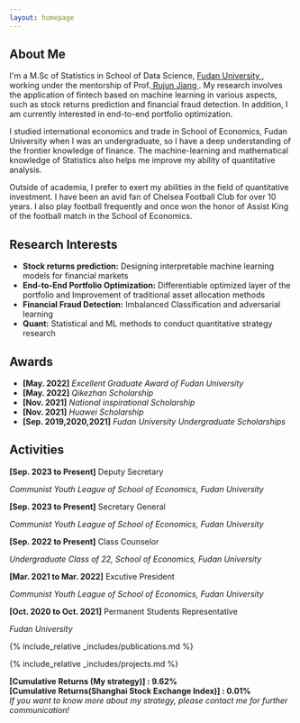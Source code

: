 ```yaml
---
layout: homepage
---
```


## About Me

I'm a M.Sc of Statistics in School of Data Science,  <a href="https://www.fudan.edu.cn/" target="_blank"> Fudan University </a>,
working under the mentorship of Prof.<a href="https://scholar.google.com/citations?user=UxH6ELwAAAAJ&hl=zh-CN" target="_blank"> Rujun Jiang </a>. My research involves the application of fintech based on machine learning in various aspects, such as stock returns prediction and financial fraud detection. In addition, I am currently interested in end-to-end portfolio optimization.

I studied international economics and trade in School of Economics, Fudan University when I was an undergraduate, so I have a deep understanding of the frontier knowledge of finance. The machine-learning and mathematical knowledge of Statistics also helps me improve my ability of quantitative analysis.


Outside of academia, I prefer to exert my abilities in the field of quantitative investment. I have been an avid fan of Chelsea Football Club for over 10 years. I also play football frequently and once won the honor of Assist King of the football match in the School of Economics.


## Research Interests
- **Stock returns prediction:** Designing interpretable machine learning models for financial markets
- **End-to-End Portfolio Optimization:** Differentiable optimized layer of the portfolio and Improvement of traditional asset allocation methods
- **Financial Fraud Detection:** Imbalanced Classification and adversarial learning
- **Quant:** Statistical and ML methods to conduct quantitative strategy research


## Awards
- **[May. 2022]** *Excellent Graduate Award of Fudan University*
- **[May. 2022]** *Qikezhan Scholarship*
- **[Nov. 2021]** *National inspirational Scholarship*
- **[Nov. 2021]** *Huawei Scholarship*
- **[Sep. 2019,2020,2021]** *Fudan University Undergraduate Scholarships*

## Activities
**[Sep. 2023 to Present]**  Deputy Secretary

*Communist Youth League of School of Economics, Fudan University*

**[Sep. 2023 to Present]**  Secretary General

*Communist Youth League of School of Economics, Fudan University*

**[Sep. 2022 to Present]**  Class Counselor

*Undergraduate Class of 22, School of Economics, Fudan University*

**[Mar. 2021 to Mar. 2022]**  Excutive President

*Communist Youth League of School of Economics, Fudan University*

**[Oct. 2020 to Oct. 2021]** Permanent Students Representative

*Fudan University*

{% include_relative _includes/publications.md %}

{% include_relative _includes/projects.md %}

**[Cumulative Returns (My strategy)] : 9.62%**
<br>
**[Cumulative Returns(Shanghai Stock Exchange Index)] : 0.01%**
<br>
*If you want to know more about my strategy, please contact me for further communication!*


